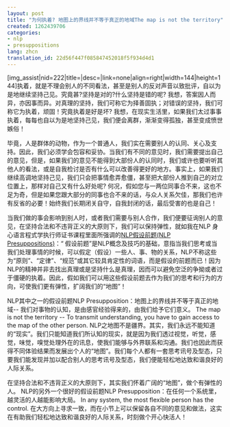 ```yaml
---
layout: post
title: "为何执着? 地图上的界线并不等于真正的地域The map is not the territory"
created: 1262439706
categories:
- nlp
- presuppositions
lang: zhcn
translation_id: 22d56f447f085847452018f5f934d4d1
---
```

<!--break-->
<p>[img_assist|nid=222|title=|desc=|link=none|align=right|width=144|height=144]执着，就是不理会别人的不同看法，甚至是别人的反对声音以致批评，自以为是地继续坚持己见。究竟甚?坚持是对的?什么坚持是错的呢? 我想，答案因人而异，亦因事而异。对真理的坚持，我们可称它为择善固执；对错误的坚持，我们可称它为执着，顽固！究竟执着是好是坏? 我想，在现实生活里，如果我们太过事事执着，每每也自以为是地坚持己见，我们便会离群，渐渐变得孤独，甚至变成愤世嫉俗！ </p>

<p>毕竟，人是群体的动物，作为一个普通人，我们实在需要别人的认同、关心及支持。因此，我们必须学会包容和妥协。当我们有不同的意见时，我们需要提出自己的意见，但是，如果我们的意见不能得到大部份人的认同时，我们或许也要听听其他人的看法，或是自我检讨是否有什么可以改善得更好的地方。事实上，如果我们继续高调地坚持己见，我们只会把事情愈弄愈僵，甚至把大部份人推到自己的对立位置上，那样对自己又有什么好处呢? 何况，假如您与一两位同事合不来，这也不足为奇，但是如果您跟大部分的同事也合不来的话，与众人关系欠佳，那我们也许有反省的必要！始终我们长期闭关自守，自我封闭的话，最后受害的也是自己！ </p>

<p>当我们做的事会影响到别人时，或者我们需要与别人合作，我们便要征询别人的意见，在坚持合法和不违背正义的大原则下，我们可以保持弹性，就如我在NLP 身心语言程式学执行师证书课程里面所强调的<a href="/articles/nlp/presuppositions" target="_new">NLP假设前题(NLP Presuppositions)</a>：“ 假设前题”是NLP概念及技巧的基础，意指当我们思考或当我们处理事情的时候，可以假定（假设）一些人、事、物的关系，NLP不称这些为“原则”、“定律”、“规范”或其它较具肯定性的词语，而是假设的前题而已！因为NLP的精神并非去找出真理或是坚持什么是真理，因而可以避免空泛的争拗或者过于僵硬的执着。因此，假如我们可以用这些假设前题去作为我们的思考和行为的方向，可使我们更有弹性，扩阔我们的“地图”！ </p>

<p>NLP其中之一的假设前题NLP Presupposition：地图上的界线并不等于真正的地域-- 我们对事物的认知，是由感官经验得来的，由我们给予它们意义。 The map is not the territory -- To transmit understanding, you have to gain access to the map of the other person. NLP之地图不是疆界。其实，我们永远不能知道的“现实”。我们只能知道我们所认知的现实，就是因为我们透过视觉，听觉，感觉，味觉，嗅觉处理外在的讯息，使我们能够与外界联系和沟通。我们也因此而获得不同体验结果而发展出个人的“地图”。我们每个人都有一套思考讯号及型态，只要我们能发现并加以配合别人的思考讯号及型态，我们便能轻松地达致和谐良好的人际关系。 </p>

<p>在坚持合法和不违背正义的大原则下，其实我们怀着广阔的“地图”，做个有弹性的人。 NLP的另外一个很好的假设前题NLP Presupposition：在任何一个系统里，越灵活的人越能影响大局。 In any system, the most flexible person has the control. 在大方向上寻求一致，而在小节上可以保留各自不同的意见和做法，这实在有助我们轻松地达致和谐良好的人际关系，时刻做个开心快活人！ </p>
